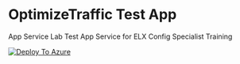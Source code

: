 # OptimizeTraffic Test App
App Service Lab Test App Service for ELX Config Specialist Training

[![Deploy To Azure](https://aka.ms/deploytoazurebutton)](https://portal.azure.com/#create/Microsoft.Template/uri/https%3A%2F%2Fraw.githubusercontent.com%2Famymcel%2FAppService.Config.Specialist.OptimizeTraffic%2Fmain%2Fazuredeploy.json)
